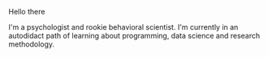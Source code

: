 Hello there

I'm a psychologist and rookie behavioral scientist. I'm currently in an autodidact path of learning about programming, data science and research methodology.

